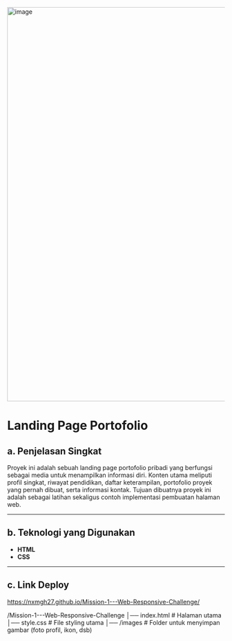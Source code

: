 <img width="1888" height="911" alt="image" src="https://github.com/user-attachments/assets/e9ea6d28-28c8-4152-ac16-b72dc1f1236f" />

# Landing Page Portofolio

## a. Penjelasan Singkat
Proyek ini adalah sebuah landing page portofolio pribadi yang berfungsi sebagai media untuk menampilkan informasi diri.
Konten utama meliputi profil singkat, riwayat pendidikan, daftar keterampilan, portofolio proyek yang pernah dibuat, serta informasi kontak.
Tujuan dibuatnya proyek ini adalah sebagai latihan sekaligus contoh implementasi pembuatan halaman web.

---

## b. Teknologi yang Digunakan
- **HTML**
- **CSS**  

---

## c. Link Deploy
https://nxmgh27.github.io/Mission-1---Web-Responsive-Challenge/

/Mission-1---Web-Responsive-Challenge
│── index.html       # Halaman utama
│── style.css        # File styling utama
│── /images          # Folder untuk menyimpan gambar (foto profil, ikon, dsb)
